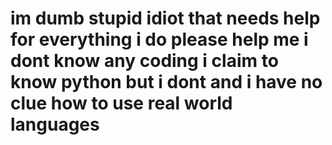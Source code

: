 <h1>im dumb stupid idiot that needs help for everything i do please help me i dont know any coding i claim to know python but i dont and i have no clue how to use real world languages</h1>

